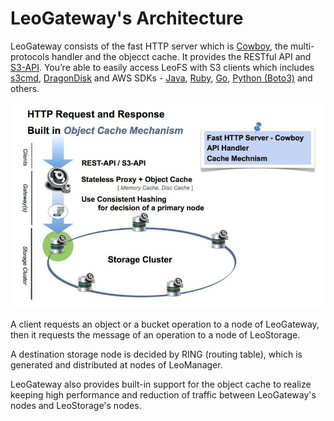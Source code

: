 # LeoGateway's Architecture

LeoGateway consists of the fast HTTP server which is <a href="https://github.com/ninenines/cowboy" target="_blank">Cowboy</a>, the multi-protocols handler and the objecct cache. It provides the RESTful API and <a href="http://docs.aws.amazon.com/AmazonS3/latest/API/Welcome.html" target="_blank">S3-API</a>. You’re able to easily access LeoFS with S3 clients which includes <a href="http://s3tools.org/s3cmd" target="_blank">s3cmd</a>, <a href="http://www.s3-client.com/" target="_blank">DragonDisk</a> and AWS SDKs - <a href="https://aws.amazon.com/sdk-for-java/" target="_blank">Java</a>, <a href="https://aws.amazon.com/sdk-for-ruby/" target="_blank">Ruby</a>, <a href="https://docs.aws.amazon.com/sdk-for-go/api/service/s3/" target="_blank">Go</a>, <a href="https://aws.amazon.com/sdk-for-python/" target="_balnk">Python (Boto3)</a> and others.


![](../assets/leofs-architecture.002.jpg)

A client requests an object or a bucket operation to a node of LeoGateway, then it requests the message of an operation to a node of LeoStorage.

A destination storage node is decided by RING (routing table), which is generated and distributed at nodes of LeoManager.

LeoGateway also provides built-in support for the object cache to realize keeping high performance and reduction of traffic between LeoGateway's nodes and LeoStorage's nodes.
